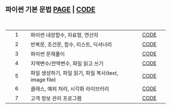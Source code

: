 ## 파이썬 기본 문법 [PAGE][Base_Page] | [CODE][Base_Code]

<!--
1. 파이썬 내장함수, 자료형, 연산자 [CODE][basic_01]
2. 반복문, 조건문, 함수, 리스트, 딕셔너리 [CODE][basic_02]
3. 파이썬 문제풀이 [CODE][basic_03]
4. 지역변수/전역변수, 파일 읽고 쓰기 [CODE][basic_04]
5. 파일 생성하기, 파일 읽기, 파일 복사(text, image file) [CODE][basic_05]
6. 클래스, 예외 처리, 시각화 라이브러리 [CODE][basic_06]
7. 고객 정보 관리 프로그램 [CODE][basic_07]

---

<style>
    tr, td, th {
        border: none!important;
    }
</style>
-->

&nbsp;

<table>
    <tr>
        <td width="70" align="center">1</td>
        <td width="400">파이썬 내장함수, 자료형, 연산자</td>
        <td width="100" align="center"><a href = "https://github.com/city1616/LikeLion_AI_SCHOOL_13th/blob/master/01.%20파이썬%20기본%20문법/01_Python_Basic.ipynb">CODE</a></td>
    </tr>
    <tr>
        <td align="center">2</td>
        <td>반복문, 조건문, 함수, 리스트, 딕셔너리</td>
        <td align="center"><a href = "https://github.com/city1616/LikeLion_AI_SCHOOL_13th/blob/master/01.%20파이썬%20기본%20문법/03_Python_For_If_List_Dictionary.ipynb">CODE</a></td>
    </tr>
    <tr>
        <td align="center">3</td>
        <td>파이썬 문제풀이</td>
        <td align="center"><a href = "https://github.com/city1616/LikeLion_AI_SCHOOL_13th/blob/master/01.%20파이썬%20기본%20문법/04_Python_문제풀이.ipynb">CODE</a></td>
    </tr>
    <tr>
        <td align="center">4</td>
        <td>지역변수/전역변수, 파일 읽고 쓰기</td>
        <td align="center"><a href = "https://github.com/city1616/LikeLion_AI_SCHOOL_13th/blob/master/01.%20파이썬%20기본%20문법/05_Python_Basic.ipynb">CODE</a></td>
    </tr>
    <tr>
        <td align="center">5</td>
        <td>파일 생성하기, 파일 읽기, 파일 복사(text, image file)</td>
        <td align="center"><a href = "https://github.com/city1616/LikeLion_AI_SCHOOL_13th/blob/master/01.%20파이썬%20기본%20문법/06_Python_file.ipynb">CODE</a></td>
    </tr>
    <tr>
        <td align="center">6</td>
        <td>클래스, 예외 처리, 시각화 라이브러리</td>
        <td align="center"><a href = "https://github.com/city1616/LikeLion_AI_SCHOOL_13th/blob/master/01.%20파이썬%20기본%20문법/07_Python_Class_Try_Except.ipynb">CODE</a></td>
    </tr>
    <tr>
        <td align="center">7</td>
        <td>고객 정보 관리 프로그램</td>
        <td align="center"><a href = "https://github.com/city1616/LikeLion_AI_SCHOOL_13th/blob/master/01.%20파이썬%20기본%20문법/09_고객%20정보%20관리%20프로그램.ipynb">CODE</a></td>
    </tr>
</table>
&nbsp;

<!--
aa|bb|cc
--|--|--
ee|ff|gg 
-->

[Base_Page]: https://city1616.github.io/LikeLion_AI_SCHOOL_13th/01.%20파이썬%20기본%20문법/
[Base_Code]: https://github.com/city1616/LikeLion_AI_SCHOOL_13th/tree/master/01.%20파이썬%20기본%20문법

[basic_01]: https://github.com/city1616/LikeLion_AI_SCHOOL_13th/blob/master/01.%20파이썬%20기본%20문법/01_Python_Basic.ipynb
[basic_02]: https://github.com/city1616/LikeLion_AI_SCHOOL_13th/blob/master/01.%20파이썬%20기본%20문법/03_Python_For_If_List_Dictionary.ipynb
[basic_03]: https://github.com/city1616/LikeLion_AI_SCHOOL_13th/blob/master/01.%20파이썬%20기본%20문법/04_Python_문제풀이.ipynb
[basic_04]: https://github.com/city1616/LikeLion_AI_SCHOOL_13th/blob/master/01.%20파이썬%20기본%20문법/05_Python_Basic.ipynb
[basic_05]: https://github.com/city1616/LikeLion_AI_SCHOOL_13th/blob/master/01.%20파이썬%20기본%20문법/06_Python_file.ipynb
[basic_06]: https://github.com/city1616/LikeLion_AI_SCHOOL_13th/blob/master/01.%20파이썬%20기본%20문법/07_Python_Class_Try_Except.ipynb
[basic_07]: https://github.com/city1616/LikeLion_AI_SCHOOL_13th/blob/master/01.%20파이썬%20기본%20문법/09_고객%20정보%20관리%20프로그램.ipynb